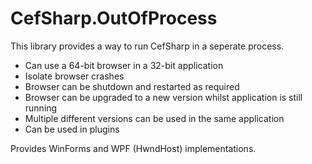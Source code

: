 # CefSharp.OutOfProcess

This library provides a way to run CefSharp in a seperate process.

- Can use a 64-bit browser in a 32-bit application
- Isolate browser crashes
- Browser can be shutdown and restarted as required
- Browser can be upgraded to a new version whilst application is still running
- Multiple different versions can be used in the same application
- Can be used in plugins

Provides WinForms and WPF (HwndHost) implementations.


